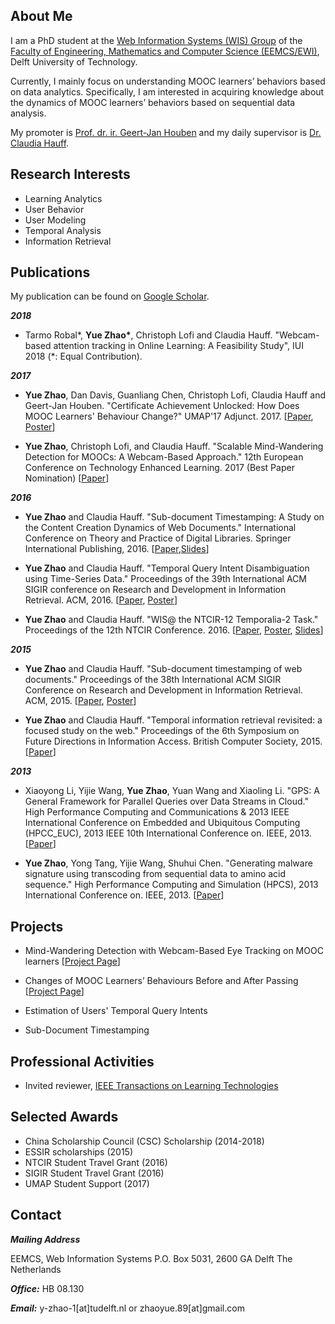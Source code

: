 ## About Me
I am a PhD student at the [Web Information Systems (WIS) Group](http://www.wis.ewi.tudelft.nl/) of the [Faculty of Engineering, Mathematics and Computer Science (EEMCS/EWI)](http://www.ewi.tudelft.nl/), Delft University of Technology. 

Currently, I mainly focus on understanding MOOC learners’ behaviors based on data analytics. Specifically, I am interested in acquiring knowledge about the dynamics of MOOC learners’ behaviors based on sequential data analysis.

My promoter is [Prof. dr. ir. Geert-Jan Houben](http://www.wis.ewi.tudelft.nl/houben/) and my daily supervisor is [Dr. Claudia Hauff](http://www.wis.ewi.tudelft.nl/hauff/).

## Research Interests

- Learning Analytics 
- User Behavior
- User Modeling
- Temporal Analysis
- Information Retrieval

## Publications

My publication can be found on [Google Scholar](https://scholar.google.nl/citations?user=e6zrlt4AAAAJ&hl=en).

***2018***

- Tarmo Robal\*, **Yue Zhao\***, Christoph Lofi and Claudia Hauff. "Webcam-based attention tracking in Online Learning: A Feasibility Study", IUI 2018 (\*: Equal Contribution).

***2017***

- **Yue Zhao**, Dan Davis, Guanliang Chen, Christoph Lofi, Claudia Hauff and Geert-Jan Houben. "Certificate Achievement Unlocked: How Does MOOC Learners' Behaviour Change?" UMAP'17 Adjunct. 2017. [[Paper](https://github.com/Yue-ZHAO/Yue-Zhao.github.io/blob/master/Publications/Papers/UMAP_2017_Passers.pdf), [Poster](https://github.com/Yue-ZHAO/Yue-Zhao.github.io/blob/master/Publications/Posters/UMAP_2017_Passers.pdf)]

- **Yue Zhao**, Christoph Lofi, and Claudia Hauff. "Scalable Mind-Wandering Detection for MOOCs: A Webcam-Based Approach." 12th European Conference on Technology Enhanced Learning. 2017 (Best Paper Nomination) [[Paper](https://github.com/Yue-ZHAO/Yue-Zhao.github.io/blob/master/Publications/Papers/ECTEL_2017_mindwandering.pdf)]

***2016*** 

- **Yue Zhao** and Claudia Hauff. "Sub-document Timestamping: A Study on the Content Creation Dynamics of Web Documents." International Conference on Theory and Practice of Digital Libraries. Springer International Publishing, 2016. [[Paper](https://github.com/Yue-ZHAO/Yue-Zhao.github.io/blob/master/Publications/Papers/TPDL_2016_Timestamp.pdf),[Slides](https://github.com/Yue-ZHAO/Yue-Zhao.github.io/blob/master/Publications/Slides/TPDL_2016_Timestamp.pdf)]

- **Yue Zhao** and Claudia Hauff. "Temporal Query Intent Disambiguation using Time-Series Data." Proceedings of the 39th International ACM SIGIR conference on Research and Development in Information Retrieval. ACM, 2016. [[Paper](https://github.com/Yue-ZHAO/Yue-Zhao.github.io/blob/master/Publications/Papers/SIGIR_2016_TemporalIntention.pdf), [Poster](https://github.com/Yue-ZHAO/Yue-Zhao.github.io/blob/master/Publications/Posters/SIGIR_2016_TemporalIntention.pdf)]

- **Yue Zhao** and Claudia Hauff. "WIS@ the NTCIR-12 Temporalia-2 Task." Proceedings of the 12th NTCIR Conference. 2016. [[Paper](https://github.com/Yue-ZHAO/Yue-Zhao.github.io/blob/master/Publications/Papers/NTCIR_2016_TEMPORALIA.pdf), [Poster](https://github.com/Yue-ZHAO/Yue-Zhao.github.io/blob/master/Publications/Posters/NTCIR_2016_TEMPORALIA.pdf), [Slides](https://github.com/Yue-ZHAO/Yue-Zhao.github.io/blob/master/Publications/Slides/NTCIR_2016_TEMPORALIA.pdf)]

***2015***

- **Yue Zhao** and Claudia Hauff. "Sub-document timestamping of web documents." Proceedings of the 38th International ACM SIGIR Conference on Research and Development in Information Retrieval. ACM, 2015. [[Paper](https://github.com/Yue-ZHAO/Yue-Zhao.github.io/blob/master/Publications/Papers/SIGIR_2015_SubDoc.pdf), [Poster](https://github.com/Yue-ZHAO/Yue-Zhao.github.io/blob/master/Publications/Posters/SIGIR_2015_SubDoc.pdf)]

- **Yue Zhao** and Claudia Hauff. "Temporal information retrieval revisited: a focused study on the web." Proceedings of the 6th Symposium on Future Directions in Information Access. British Computer Society, 2015. [[Paper](https://github.com/Yue-ZHAO/Yue-Zhao.github.io/blob/master/Publications/Papers/FDIA_2015_TIR.pdf)]

***2013***

- Xiaoyong Li, Yijie Wang, **Yue Zhao**, Yuan Wang and Xiaoling Li. "GPS: A General Framework for Parallel Queries over Data Streams in Cloud." High Performance Computing and Communications & 2013 IEEE International Conference on Embedded and Ubiquitous Computing (HPCC_EUC), 2013 IEEE 10th International Conference on. IEEE, 2013. [[Paper](https://github.com/Yue-ZHAO/Yue-Zhao.github.io/blob/master/Publications/Papers/HPCC_2013.pdf)]

- **Yue Zhao**, Yong Tang, Yijie Wang, Shuhui Chen. "Generating malware signature using transcoding from sequential data to amino acid sequence." High Performance Computing and Simulation (HPCS), 2013 International Conference on. IEEE, 2013. [[Paper](https://github.com/Yue-ZHAO/Yue-Zhao.github.io/blob/master/Publications/Papers/HPCS_2013_Malware.pdf)]

## Projects

- Mind-Wandering Detection with Webcam-Based Eye Tracking on MOOC learners [[Project Page](https://yue-zhao.github.io/MWDET_Project/)]

- Changes of MOOC Learners’ Behaviours Before and After Passing [[Project Page](https://yue-zhao.github.io/umap2017/)]

- Estimation of Users' Temporal Query Intents 

- Sub-Document Timestamping


## Professional Activities

- Invited reviewer, [IEEE Transactions on Learning Technologies](https://www.computer.org/web/tlt;jsessionid=0060234d0f580a4851b548ea37d5)

## Selected Awards

- China Scholarship Council (CSC) Scholarship (2014-2018)
- ESSIR scholarships (2015)
- NTCIR Student Travel Grant (2016)
- SIGIR Student Travel Grant (2016)
- UMAP Student Support (2017)

## Contact

***Mailing Address***

EEMCS, Web Information Systems 
P.O. Box 5031, 2600 GA Delft 
The Netherlands 

***Office:*** HB 08.130 

***Email:*** y-zhao-1[at]tudelft.nl or zhaoyue.89[at]gmail.com


<!--## Welcome to GitHub Pages

You can use the [editor on GitHub](https://github.com/Yue-ZHAO/Yue-Zhao.github.io/edit/master/README.md) to maintain and preview the content for your website in Markdown files.

Whenever you commit to this repository, GitHub Pages will run [Jekyll](https://jekyllrb.com/) to rebuild the pages in your site, from the content in your Markdown files.

### Markdown

Markdown is a lightweight and easy-to-use syntax for styling your writing. It includes conventions for

```markdown
Syntax highlighted code block

# Header 1
## Header 2
### Header 3

- Bulleted
- List

1. Numbered
2. List

**Bold** and _Italic_ and `Code` text

[Link](url) and ![Image](src)
```

For more details see [GitHub Flavored Markdown](https://guides.github.com/features/mastering-markdown/).

### Jekyll Themes

Your Pages site will use the layout and styles from the Jekyll theme you have selected in your [repository settings](https://github.com/Yue-ZHAO/Yue-Zhao.github.io/settings). The name of this theme is saved in the Jekyll `_config.yml` configuration file.

### Support or Contact

Having trouble with Pages? Check out our [documentation](https://help.github.com/categories/github-pages-basics/) or [contact support](https://github.com/contact) and we’ll help you sort it out.
-->